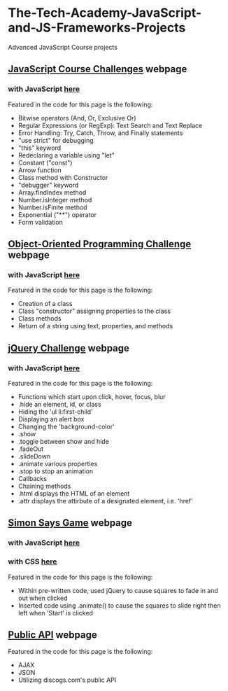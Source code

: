 # The-Tech-Academy-JavaScript-and-JS-Frameworks-Projects

Advanced JavaScript Course projects

## **[JavaScript Course Challenges](JavaScriptCourseChallenge.html) webpage**
### **with JavaScript [here](JS/JavaScriptChallenge.js)**
Featured in the code for this page is the following:
- Bitwise operators (And, Or, Exclusive Or)
- Regular Expressions (or RegExp): Text Search and Text Replace
- Error Handling: Try, Catch, Throw, and Finally statements
- "use strict" for debugging
- "this" keyword
- Redeclaring a variable using "let"
- Constant ("const")
- Arrow function
- Class method with Constructor
- "debugger" keyword
- Array.findIndex method
- Number.isInteger method
- Number.isFinite method
- Exponential ("**") operator
- Form validation

## **[Object-Oriented Programming Challenge](oop.html) webpage**
### **with JavaScript [here](JS/oop.js)**
Featured in the code for this page is the following:
- Creation of a class
- Class "constructor" assigning properties to the class
- Class methods
- Return of a string using text, properties, and methods

## **[jQuery Challenge](jQueryChallenge.html) webpage**
### **with JavaScript [here](JS/jQueryChallenge.js)**
Featured in the code for this page is the following:
- Functions which start upon click, hover, focus, blur
- .hide an element, id, or class
- Hiding the 'ul li:first-child'
- Displaying an alert box
- Changing the 'background-color'
- .show
- .toggle between show and hide
- .fadeOut
- .slideDown
- .animate various properties
- .stop to stop an animation
- Callbacks
- Chaining methods
- .html displays the HTML of an element
- .attr displays the attirbute of a designated element, i.e. 'href'

## **[Simon Says Game](SimonSaysGame/index.html) webpage**
### **with JavaScript [here](SimonSaysGame/theGameRules.js)**
### **with CSS [here](SimonSaysGame/style.css)**
Featured in the code for this page is the following:
- Within pre-written code, used jQuery to cause squares to fade in and out when clicked
- Inserted code using .animate() to cause the squares to slide right then left when 'Start' is clicked

## **[Public API](public_API_AJAX_JSON.html) webpage**
Featured in the code for this page is the following:
- AJAX
- JSON
- Utilizing discogs.com's public API
